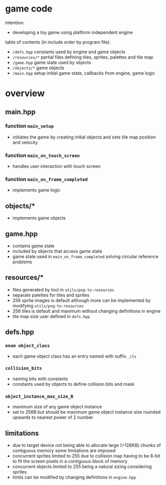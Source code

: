 # game code

intention:
* developing a toy game using platform independent engine

table of contents (in include order by program file):
* `/defs.hpp` constants used by engine and game objects
* `/resources/*` partial files defining tiles, sprites, palettes and tile map
* `/game.hpp` game state used by objects
* `/objects/*` game objects
* `/main.hpp` setup initial game state, callbacks from engine, game logic

# overview

## main.hpp
### function `main_setup`
* initiates the game by creating initial objects and sets tile map position and velocity
### function `main_on_touch_screen`
* handles user interaction with touch screen
### function `main_on_frame_completed`
* implements game logic

## objects/*
* implements game objects

## game.hpp
* contains game state
* included by objects that access game state
* game state used in `main_on_frame_completed` solving circular reference problems

## resources/*
* files generated by tool in `utils/png-to-resources`
* separate palettes for tiles and sprites
* 256 sprite images is default although more can be implemented by modifying `utils/png-to-resources`
* 256 tiles is default and maximum without changing definitions in engine
* tile map size user defined in `defs.hpp`

## defs.hpp
### `enum object_class`
* each game object class has an entry named with suffix `_cls`
### `collision_bits`
* naming bits with constants
* constants used by objects to define collision bits and mask
### `object_instance_max_size_B`
* maximum size of any game object instance
* set to 256B but should be maximum game object instance size rounded upwards to nearest power of 2 number

## limitations
* due to target device not being able to allocate large (>128KB) chunks of contiguous memory some limitations are imposed
* concurrent sprites limited to 255 due to collision map having to be 8-bit to fit the screen pixels in a contiguous block of memory
* concurrent objects limited to 255 being a natural sizing considering sprites
* limits can be modified by changing definitions in `engine.hpp`
